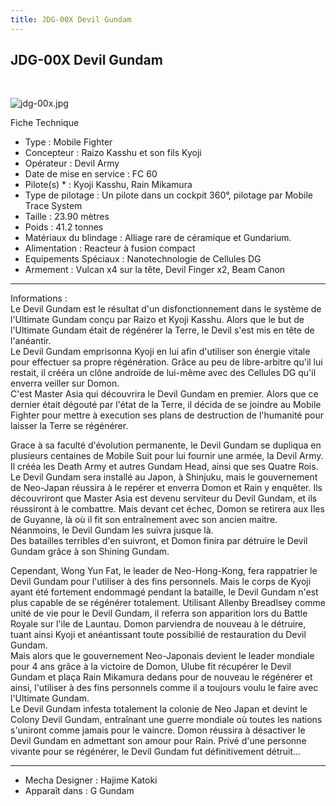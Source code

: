 ```yaml
---
title: JDG-00X Devil Gundam
---
```


JDG-00X Devil Gundam
--------------------

 


![jdg-00x.jpg](/images/stories/saga/ggundam/images/mechas/jdg-00x.jpg)


Fiche Technique   
- Type : Mobile Fighter  
- Concepteur : Raizo Kasshu et son fils Kyoji  
- Opérateur : Devil Army  
- Date de mise en service : FC 60  
- Pilote(s) * : Kyoji Kasshu, Rain Mikamura  
- Type de pilotage : Un pilote dans un cockpit 360°, pilotage par Mobile Trace System  
- Taille : 23.90 mètres  
- Poids : 41.2 tonnes  
- Matériaux du blindage : Alliage rare de céramique et Gundarium.   
- Alimentation : Reacteur à fusion compact  
- Equipements Spéciaux : Nanotechnologie de Cellules DG  
- Armement : Vulcan x4 sur la tête, Devil Finger x2, Beam Canon




---


  
Informations :   
Le Devil Gundam est le résultat d'un disfonctionnement dans le système de l'Ultimate Gundam conçu par Raizo et Kyoji Kasshu. Alors que le but de l'Ultimate Gundam était de régénérer la Terre, le Devil s'est mis en tête de l'anéantir.   
Le Devil Gundam emprisonna Kyoji en lui afin d'utiliser son énergie vitale pour effectuer sa propre régénération. Grâce au peu de libre-arbitre qu'il lui restait, il crééra un clône androïde de lui-même avec des Cellules DG qu'il enverra veiller sur Domon.   
C'est Master Asia qui découvrira le Devil Gundam en premier. Alors que ce dernier était dégouté par l'état de la Terre, il décida de se joindre au Mobile Fighter pour mettre à execution ses plans de destruction de l'humanité pour laisser la Terre se régénérer.   
  
Grace à sa faculté d'évolution permanente, le Devil Gundam se dupliqua en plusieurs centaines de Mobile Suit pour lui fournir une armée, la Devil Army. Il crééa les Death Army et autres Gundam Head, ainsi que ses Quatre Rois. Le Devil Gundam sera installé au Japon, à Shinjuku, mais le gouvernement de Neo-Japan réussira à le repérer et enverra Domon et Rain y enquêter. Ils découvriront que Master Asia est devenu serviteur du Devil Gundam, et ils réussiront à le combattre. Mais devant cet échec, Domon se retirera aux Iles de Guyanne, là où il fit son entraînement avec son ancien maitre. Néanmoins, le Devil Gundam les suivra jusque là.   
Des batailles terribles d'en suivront, et Domon finira par détruire le Devil Gundam grâce à son Shining Gundam.   
  
Cependant, Wong Yun Fat, le leader de Neo-Hong-Kong, fera rappatrier le Devil Gundam pour l'utiliser à des fins personnels. Mais le corps de Kyoji ayant été fortement endommagé pendant la bataille, le Devil Gundam n'est plus capable de se régénérer totalement. Utilisant Allenby Breadlsey comme unité de vie pour le Devil Gundam, il referra son apparition lors du Battle Royale sur l'ile de Launtau. Domon parviendra de nouveau à le détruire, tuant ainsi Kyoji et anéantissant toute possibilié de restauration du Devil Gundam.   
Mais alors que le gouvernement Neo-Japonais devient le leader mondiale pour 4 ans grâce à la victoire de Domon, Ulube fit récupérer le Devil Gundam et plaça Rain Mikamura dedans pour de nouveau le régénérer et ainsi, l'utiliser à des fins personnels comme il a toujours voulu le faire avec l'Ultimate Gundam.   
Le Devil Gundam infesta totalement la colonie de Neo Japan et devint le Colony Devil Gundam, entraînant une guerre mondiale où toutes les nations s'uniront comme jamais pour le vaincre. Domon réussira à désactiver le Devil Gundam en admettant son amour pour Rain. Privé d'une personne vivante pour se régénérer, le Devil Gundam fut définitivement détruit...




---


  
- Mecha Designer : Hajime Katoki  
- Apparaît dans : G Gundam

